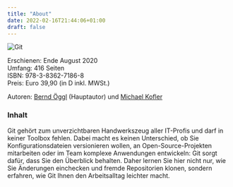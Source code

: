 ```yaml
---
title: "About"
date: 2022-02-16T21:44:06+01:00
draft: false
---
```


![Git](https://github.com/git-buch.png)

Erschienen: Ende August 2020  
Umfang: 416 Seiten  
ISBN: 978-3-8362-7186-8  
Preis: Euro 39,90 (in D inkl. MWSt.)

Autoren: [Bernd Öggl](https://webman.at) (Hauptautor) und [Michael Kofler](https://kofler.info)

### Inhalt

Git gehört zum unverzichtbaren Handwerkszeug aller IT-Profis und darf in keiner
Toolbox fehlen. Dabei macht es keinen Unterschied, ob Sie Konfigurationsdateien
versionieren wollen, an Open-Source-Projekten mitarbeiten oder im Team komplexe
Anwendungen entwickeln: Git sorgt dafür, dass Sie den Überblick behalten. Daher
lernen Sie hier nicht nur, wie Sie Änderungen einchecken und fremde
Repositorien klonen, sondern erfahren, wie Git Ihnen den Arbeitsalltag leichter
macht.
